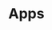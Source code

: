 ---
layout: apps
title: Apps
permalink: apps/
lang: en
page_id: apps
breadcrumbs-title: Apps
description: IXOlist is a platform built on five service apps

# services buttons
offering: Offering
community: Community
minting: Minting
bank: Bank
enterprise: Enterprise

to-use-ixolist: To use IXOlist <a class="apps-description__link" href="/apps">service apps</a> need to have a <a class="apps-description__link" href="/blockchain">blockchain</a> account and <a class="apps-description__link" href="/web3-authentication-tools">Web3 authroization tool</a> aka wallet.
---
